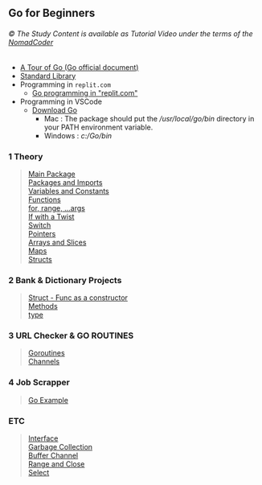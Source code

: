 
## Go for Beginners

###### © The Study Content is available as Tutorial Video under the terms of the [NomadCoder](https://nomadcoders.co/go-for-beginners/lobby) 

- [A Tour of Go (Go official document)](https://go.dev/tour/basics/1)
- [Standard Library](https://pkg.go.dev/std)
- Programming in `replit.com`
    - [Go programming in "replit.com"](https://replit.com/)
- Programming in VSCode
    - [Download Go](https://go.dev/dl/)
        - Mac : The package should put the */usr/local/go/bin* directory in your PATH environment variable. 
        - Windows : *c:/Go/bin*

### 1 Theory
> [Main Package](./mp.md)  
> [Packages and Imports](./pi.md)  
> [Variables and Constants](./vc.md)  
> [Functions](./functions.md)    
> [for, range, ...args](./for.md)  
> [If with a Twist](./if.md)  
> [Switch](./switch.md)  
> [Pointers](./pointers.md)  
> [Arrays and Slices](./as.md)  
> [Maps](./maps.md)  
> [Structs](./structs.md)  


### 2 Bank & Dictionary Projects
> [Struct - Func as a constructor](./ac.md)  
> [Methods](./methods.md)  
> [type](./dictionary.md)  


### 3 URL Checker & GO ROUTINES
> [Goroutines](./checker.md)  
> [Channels](./channels.md)  

### 4 Job Scrapper
> [Go Example](./job.md)  

### ETC
> [Interface](./interface.md)  
> [Garbage Collection](./gc.md)  
> [Buffer Channel](./bc.md)    
> [Range and Close](./rc.md)    
> [Select](./select.md)    
